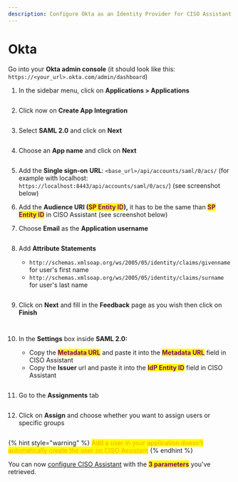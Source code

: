 ```yaml
---
description: Configure Okta as an Identity Provider for CISO Assistant
---
```


# Okta

Go into your **Okta admin console** (it should look like this: `https://<your_url>.okta.com/admin/dashboard`)

1.  In the sidebar menu, click on **Applications > Applications**&#x20;

    <figure><img src="../../../.gitbook/assets/Screenshot.png" alt=""><figcaption></figcaption></figure>
2.  Click now on **Create App Integration**

    <figure><img src="../../../.gitbook/assets/Screenshot(1).png" alt=""><figcaption></figcaption></figure>
3.  Select **SAML 2.0** and click on **Next**&#x20;

    <figure><img src="../../../.gitbook/assets/Screenshot(2).png" alt=""><figcaption></figcaption></figure>
4.  Choose an **App name** and click on **Next**&#x20;

    <figure><img src="../../../.gitbook/assets/Screenshot(3).png" alt=""><figcaption></figcaption></figure>
5. Add the **Single sign-on** **URL**: `<base_url>/api/accounts/saml/0/acs/`  (for example with localhost: `https://localhost:8443/api/accounts/saml/0/acs/`) (see screenshot below)
6. Add the **Audience URI (**<mark style="color:purple;">**SP Entity ID**</mark>**),** it has to be the same than <mark style="color:purple;">**SP Entity ID**</mark> in CISO Assistant (see screenshot below)
7.  Choose **Email** as the **Application username**&#x20;

    <figure><img src="../../../.gitbook/assets/Screenshot(4).png" alt=""><figcaption></figcaption></figure>
8.  Add **Attribute Statements**

    * `http://schemas.xmlsoap.org/ws/2005/05/identity/claims/givenname` for user's first name
    * `http://schemas.xmlsoap.org/ws/2005/05/identity/claims/surname` for user's last name&#x20;



    <figure><img src="../../../.gitbook/assets/Screenshot(5).png" alt=""><figcaption></figcaption></figure>
9.  Click on **Next** and fill in the **Feedback** page as you wish then click on **Finish**&#x20;

    <figure><img src="../../../.gitbook/assets/Screenshot(6).png" alt=""><figcaption></figcaption></figure>

    <figure><img src="../../../.gitbook/assets/Screenshot(7).png" alt=""><figcaption></figcaption></figure>
10. In the **Settings** box inside **SAML 2.0:**

    * Copy  the <mark style="color:purple;">**Metadata URL**</mark> and paste it into the <mark style="color:purple;">**Metadata URL**</mark> field in CISO Assistant
    * Copy the **Issuer** url and paste it into the <mark style="color:purple;">**IdP Entity ID**</mark> field in CISO Assistant



    <figure><img src="../../../.gitbook/assets/Screenshot(8).png" alt=""><figcaption></figcaption></figure>
11. Go to the **Assignments** tab&#x20;

    <figure><img src="../../../.gitbook/assets/Screenshot(9).png" alt=""><figcaption></figcaption></figure>
12. Click on **Assign** and choose whether you want to assign users or specific groups&#x20;

    <figure><img src="../../../.gitbook/assets/Screenshot(10).png" alt=""><figcaption></figcaption></figure>

{% hint style="warning" %}
<mark style="color:orange;">Add a user in your application doesn't automatically create the user on CISO Assistant</mark>
{% endhint %}

You can now [configure CISO Assistant](https://intuitem.gitbook.io/ciso-assistant/features-highlights/sso#configure-ciso-assistant-with-saml) with the <mark style="color:purple;">**3 parameters**</mark> you've retrieved.

